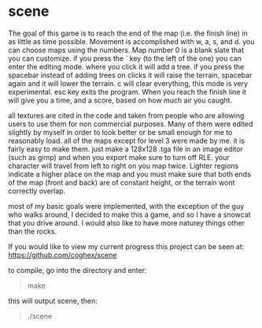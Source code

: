 scene
=====

The goal of this game is to reach the end of the
map (i.e. the finish line) in as little as time
possible.  Movement is accomplished with w, a, s,
and d.  you can choose maps using the numbers.
Map number 0 is a blank slate that you can
customize.  if you press the ` key (to the left
of the one) you can enter the editing mode.  where
you click it will add a tree.  if you press the
spacebar instead of adding trees on clicks it will
raise the terrain, spacebar again and it will lower
the terrain. c will clear everything, this mode is
very experimental. esc key exits the program.  When 
you reach the finish line it will give you a time, 
and a score, based on how much air you caught.

all textures are cited in the code and taken from
people who are allowing users to use them for non
commercial purposes.  Many of them were edited
slightly by myself in order to look better or be
small enough for me to reasonably load.  all of the
maps except for level 3 were made by me.  it is
fairly easy to make them.  just make a 128x128 .tga
file in an image editor (such as gimp) and when you
export make sure to turn off RLE. your character
will travel from left to right on you map twice.
Lighter regions indicate a higher place on the map
and you must make sure that both ends of the map
(front and back) are of constant height, or the
terrain wont correctly overlap.

most of my basic goals were implemented, with the
exception of the guy who walks around, I decided
to make this a game, and so I have a snowcat that
you drive around.  I would also like to have more
naturey things other than the rocks.

If you would like to view my current progress this
project can be seen at:
https://github.com/coghex/scene

to compile, go into the directory and enter:
>make

this will output scene, then:
>./scene

